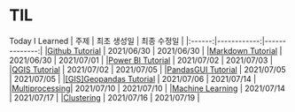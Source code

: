 # TIL
Today I Learned
| 주제 | 최초 생성일 | 최종 수정일 |
|:------:|------------:|--------------:|
|[Github Tutorial](./Git/Github.md) | 2021/06/30 | 2021/06/30 |
|[Markdown Tutorial](./Markdown/Markdown_tutorial.md) | 2021/06/30 | 2021/07/01 |
|[Power BI Tutorial](./Power_BI/power_bi_tutorial.md) | 2021/07/02 | 2021/07/03 |
|[QGIS Tutorial](./QGIS/qgis_tutorial.md) | 2021/07/02 | 2021/07/05 |
|[PandasGUI Tutorial](./PandasGUI/PandasGUI_Tutorial.ipynb) | 2021/07/05 | 2021/07/05 |
|[[GIS]Geopandas Tutorial](./[GIS]Geopandas/[GIS]Geopandas.ipynb) | 2021/07/06 | 2021/07/14 |
|[Multiprocessing](./Multiprocessing/Multiprocessing_tutorial.md)| 2021/07/10 | 2021/07/10 |
|[Machine Learning](./Machine_Learning/Machine_learning_tutorial.md) | 2021/07/14 | 2021/07/17 |
|[Clustering](./Machine_Learning/Clustering/clustering_tutorial.ipynb) | 2021/07/16 | 2021/07/19 |
